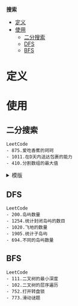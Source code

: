 **搜索**
- [定义](#定义)
- [使用](#使用)
  - [二分搜索](#二分搜索)
  - [DFS](#dfs)
  - [BFS](#bfs)

# 定义 #

# 使用 #
## 二分搜索 ##
``` 
LeetCode
- 875.爱吃香蕉的珂珂
- 1011.在D天内送达包裹的能力
- 410.分割数组的最大值
```

<details>
<summary>模版</summary>
<pre>
<code>   

```
func BinarySearch(nums []int, target int) int {
	left, right := 0, len(nums)-1
	for left <= right {
		mid := left + (right-left)/2
		if nums[mid] == target {
			return mid
		} else if nums[mid] < target {
			left = mid + 1
		} else if nums[mid] > target {
			right = mid - 1
		}
	}
	return -1
}     
```              
</code>
</pre>
</details>

## DFS ##
```
LeetCode 
- 200.岛屿数量
- 1254.统计封闭岛屿的数目
- 1020.飞地的数量
- 1905.统计子岛屿
- 694.不同的岛屿数量
```

## BFS ##
```
LeetCode
- 111.二叉树的最小深度
- 102.二叉树的层序遍历
- 752.打开转盘锁
- 773.滑动谜题
```